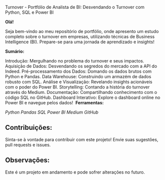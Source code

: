 
Turnover - Portfólio de Analista de BI: Desvendando o Turnover com Python, SQL e Power BI

**Olá!**

Seja bem-vindo ao meu repositório de portfólio, onde apresento um estudo completo sobre o turnover em empresas, utilizando técnicas de Business Intelligence (BI). Prepare-se para uma jornada de aprendizado e insights!

**Sumário:**

Introdução:
Mergulhando no problema do turnover e seus impactos.
Aquisição de Dados:
Desvendando os segredos do mercado com a API do Indeed.
Pré-processamento dos Dados:
Domando os dados brutos com Python e Pandas.
Data Warehouse:
Construindo um armazém de dados robusto com SQL.
Análise e Visualização:
Revelando insights acionáveis com o poder do Power BI.
Storytelling:
Contando a história do turnover através do Medium.
Documentação:
Compartilhando conhecimento com o código SQL no GitHub.
Dashboard Interativo:
Explore o dashboard online no Power BI e navegue pelos dados!
️ 
**Ferramentas:**

*Python*
*Pandas* 
*SQL*
*Power BI*
*Medium*
*GitHub*

## Contribuições:

Sinta-se à vontade para contribuir com este projeto! Envie suas sugestões, pull requests e issues.

## Observações:

Este é um projeto em andamento e pode sofrer alterações no futuro.

